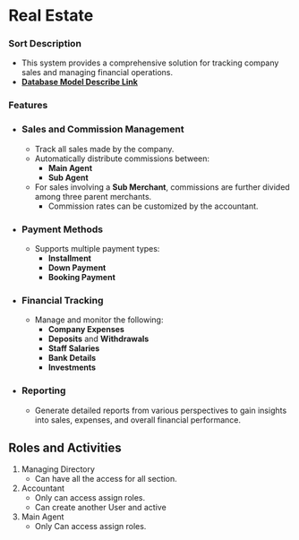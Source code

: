 # Real Estate 

### Sort Description 

- This system provides a comprehensive solution for tracking company sales and managing financial operations.
- [**Database Model Describe Link**](https://github.com/flexiblerahi/estate/blob/master/database%20model.pdf)

### Features  

- ### Sales and Commission Management  
  - Track all sales made by the company.  
  - Automatically distribute commissions between:  
    - **Main Agent**  
    - **Sub Agent**  
  - For sales involving a **Sub Merchant**, commissions are further divided among three parent merchants.  
    - Commission rates can be customized by the accountant.  

- ### Payment Methods  
  - Supports multiple payment types:  
    - **Installment**  
    - **Down Payment**  
    - **Booking Payment**  

- ### Financial Tracking  
  - Manage and monitor the following:  
    - **Company Expenses**  
    - **Deposits** and **Withdrawals**  
    - **Staff Salaries**  
    - **Bank Details**  
    - **Investments**  

- ### Reporting  
  - Generate detailed reports from various perspectives to gain insights into sales, expenses, and overall financial performance.  
 
## Roles and Activities
1. Managing Directory
   - Can have all the access for all section.
2. Accountant
   - Only can access assign roles.
   - Can create another User and active
3. Main Agent
   - Only Can access assign roles.
